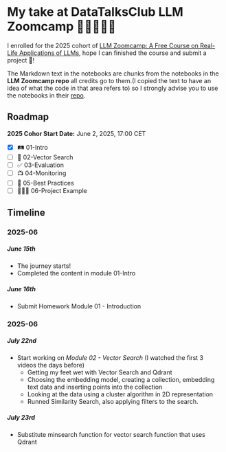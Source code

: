 # My take at DataTalksClub LLM Zoomcamp 👨🏻‍🎓:honduras:

I enrolled for the 2025 cohort of [LLM Zoomcamp: A Free Course on Real-Life Applications of LLMs](https://github.com/DataTalksClub/llm-zoomcamp), hope I can finished the course and submit a project 🦾!

The Markdown text in the notebooks are chunks from the notebooks in the **LLM Zoomcamp repo** all credits go to them.(I copied the text to have an idea of what the code in that area refers to) so I strongly advise you to use the notebooks in their [repo](https://github.com/DataTalksClub/llm-zoomcamp).

## Roadmap

**2025 Cohor Start Date:** June 2, 2025, 17:00 CET

- [x] 🛤️ 01-Intro
- [ ] 🔎 02-Vector Search
- [ ] ✅ 03-Evaluation
- [ ] 📺 04-Monitoring
- [ ] 🔦 05-Best Practices
- [ ] 👷🏻‍♂️ 06-Project Example

## Timeline

### 2025-06

##### June 15th

- The journey starts!
- Completed the content in module 01-Intro

##### June 16th

- Submit Homework Module 01 - Introduction

### 2025-06

##### July 22nd

- Start working on _Module 02 - Vector Search_ (I watched the first 3 videos the days before)
  - Getting my feet wet with Vector Search and Qdrant
  - Choosing the embedding model, creating a collection, embedding text data and inserting points into the collection
  - Looking at the data using a cluster algorithm in 2D representation
  - Runned Similarity Search, also applying filters to the search.

##### July 23rd

- Substitute minsearch function for vector search function that uses Qdrant
